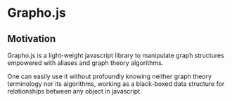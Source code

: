 # Grapho.js

## Motivation

Grapho.js is a light-weight javascript library to manipulate graph structures empowered with aliases and graph theory algorithms.

One can easily use it without profoundly knowing neither graph theory terminology nor its algorithms, working as a black-boxed data structure for relationships between any object in javascript.
